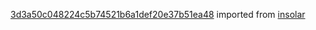 [3d3a50c048224c5b74521b6a1def20e37b51ea48](https://github.com/insolar/insolar/commit/3d3a50c048224c5b74521b6a1def20e37b51ea48) imported from [insolar](https://github.com/insolar/insolar)
